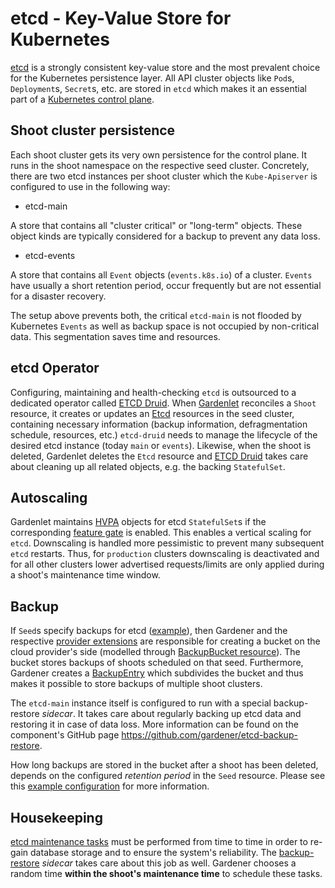 # etcd - Key-Value Store for Kubernetes

[etcd](https://etcd.io/) is a strongly consistent key-value store and the most prevalent choice for the Kubernetes
persistence layer. All API cluster objects like `Pod`s, `Deployment`s, `Secret`s, etc. are stored in `etcd` which
makes it an essential part of a [Kubernetes control plane](https://kubernetes.io/docs/concepts/overview/components/#control-plane-components).

## Shoot cluster persistence

Each shoot cluster gets its very own persistence for the control plane. It runs in the shoot namespace on the respective
seed cluster. Concretely, there are two etcd instances per shoot cluster which the `Kube-Apiserver` is configured
to use in the following way:

* etcd-main

A store that contains all "cluster critical" or "long-term" objects. These object kinds are typically considered
for a backup to prevent any data loss.

* etcd-events

A store that contains all `Event` objects (`events.k8s.io`) of a cluster. `Events` have usually a short retention
period, occur frequently but are not essential for a disaster recovery.

The setup above prevents both, the critical `etcd-main` is not flooded by Kubernetes `Events` as well as backup space is 
not occupied by non-critical data. This segmentation saves time and resources.

## etcd Operator

Configuring, maintaining and health-checking `etcd` is outsourced to a dedicated operator called [ETCD Druid](https://github.com/gardener/etcd-druid/).
When [Gardenlet](../concepts/gardenlet.md) reconciles a `Shoot` resource, it creates or updates an [Etcd](https://github.com/gardener/etcd-druid/blob/1d427e9167adac1476d1847c0e265c2c09d6bc62/config/samples/druid_v1alpha1_etcd.yaml)
resources in the seed cluster, containing necessary information (backup information, defragmentation schedule, resources, etc.) `etcd-druid`
needs to manage the lifecycle of the desired etcd instance (today `main` or `events`). Likewise, when the shoot is deleted,
Gardenlet deletes the `Etcd` resource and [ETCD Druid](https://github.com/gardener/etcd-druid/) takes care about cleaning up
all related objects, e.g. the backing `StatefulSet`.

## Autoscaling

Gardenlet maintains [HVPA](https://github.com/gardener/hvpa-controller/blob/master/config/samples/autoscaling_v1alpha1_hvpa.yaml)
objects for etcd `StatefulSet`s if the corresponding [feature gate](../deployment/feature_gates.md) is enabled. This enables
a vertical scaling for `etcd`. Downscaling is handled more pessimistic to prevent many subsequent `etcd` restarts. Thus,
for `production` clusters downscaling is deactivated and for all other clusters lower advertised requests/limits are only
applied during a shoot's maintenance time window.

## Backup

If `Seed`s specify backups for etcd ([example](https://github.com/gardener/gardener/blob/e9bf88a7a091a8cf8c495bef298bdada17a03c7f/example/50-seed.yaml#L19)),
then Gardener and the respective [provider extensions](../extensions/overview.md) are responsible for creating a bucket
on the cloud provider's side (modelled through [BackupBucket resource](../extensions/backupbucket.md)). The bucket stores
backups of shoots scheduled on that seed. Furthermore, Gardener creates a [BackupEntry](../extensions/backupentry.md)
which subdivides the bucket and thus makes it possible to store backups of multiple shoot clusters.

The `etcd-main` instance itself is configured to run with a special backup-restore _sidecar_. It takes care about regularly
backing up etcd data and restoring it in case of data loss. More information can be found on the component's GitHub
page https://github.com/gardener/etcd-backup-restore.

How long backups are stored in the bucket after a shoot has been deleted, depends on the configured _retention period_ in the
`Seed` resource. Please see this [example configuration](https://github.com/gardener/gardener/blob/849cd857d0d20e5dde26b9740ca2814603a56dfd/example/20-componentconfig-gardenlet.yaml#L20) for more information.

## Housekeeping

[etcd maintenance tasks](https://etcd.io/docs/v3.3/op-guide/maintenance/) must be performed from time to time in order
to re-gain database storage and to ensure the system's reliability. The [backup-restore](https://github.com/gardener/etcd-backup-restore)
_sidecar_ takes care about this job as well. Gardener chooses a random time **within the shoot's maintenance time** to
schedule these tasks.